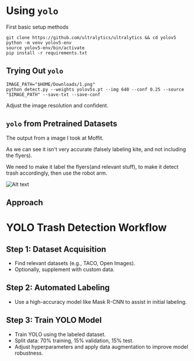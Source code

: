 # Using ```yolo```

First basic setup methods
```
git clone https://github.com/ultralytics/ultralytics && cd yolov5
python -m venv yolov5-env
source yolov5-env/bin/activate
pip install -r requirements.txt
```

## Trying Out ```yolo```
```
IMAGE_PATH="$HOME/Downloads/1.png"
python detect.py --weights yolov5s.pt --img 640 --conf 0.25 --source "$IMAGE_PATH" --save-txt --save-conf
```
Adjust the image resolution and confident.

## ```yolo``` from Pretrained Datasets

The output from a image I took at Moffit.

As we can see it isn't very accurate (falsely labeling kite, and not including the flyers).

We need to make it label the flyers(and relevant stuff), to make it detect trash accordingly, then use the robot arm.

![Alt text](image-3.png)

## Approach

# YOLO Trash Detection Workflow

## Step 1: Dataset Acquisition
- Find relevant datasets (e.g., TACO, Open Images).
- Optionally, supplement with custom data.

## Step 2: Automated Labeling
- Use a high-accuracy model like Mask R-CNN to assist in initial labeling.

## Step 3: Train YOLO Model
- Train YOLO using the labeled dataset.
- Split data: 70% training, 15% validation, 15% test.
- Adjust hyperparameters and apply data augmentation to improve model robustness.

